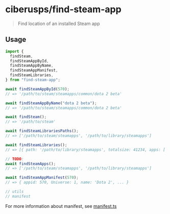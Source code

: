 # ciberusps/find-steam-app

> Find location of an installed Steam app

## Usage

```ts
import {
  findSteam,
  findSteamAppById,
  findSteamAppByName,
  findSteamAppManifest,
  findSteamLibraries,
} from "find-steam-app";

await findSteamAppById(570);
// => '/path/to/steam/steamapps/common/dota 2 beta'

await findSteamAppByName("dota 2 beta");
// => '/path/to/steam/steamapps/common/dota 2 beta'

await findSteam();
// => '/path/to/steam'

await findSteamLibrariesPaths();
// => ['/path/to/steam/steamapps', '/path/to/library/steamapps']

await findSteamLibraries();
// => [{ path: '/path/to/library/steamapps', totalsize: 41234, apps: ['570'], ... }, ...]

// TODO:
await findSteamApps();
// => ['/path/to/steam/steamapps', '/path/to/library/steamapps']

await findSteamAppManifest(570);
// => { appid: 570, Universe: 1, name: 'Dota 2', ... }

// utils
// manifest
```

For more information about manifest, see [manifest.ts](src/manifest.ts)
